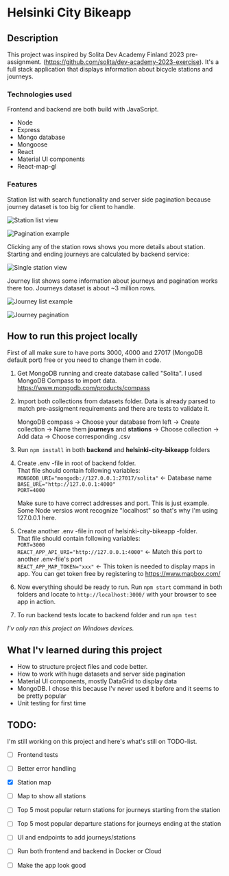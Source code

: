 # Helsinki City Bikeapp

## Description

This project was inspired by Solita Dev Academy Finland 2023 pre-assignment. (https://github.com/solita/dev-academy-2023-exercise). It's a full stack application that displays information about bicycle stations and journeys.

### Technologies used

Frontend and backend are both build with JavaScript.

- Node
- Express
- Mongo database
- Mongoose
- React
- Material UI components
- React-map-gl

### Features

Station list with search functionality and server side pagination because journey dataset is too big for client to handle.

![Station list view](https://i.imgur.com/2vIvS1J.png)

![Pagination example](https://i.imgur.com/1xzxGJS.png)

Clicking any of the station rows shows you more details about station. Starting and ending journeys are calculated by backend service: 

![Single station view](https://i.imgur.com/m7AmEMz.png)

Journey list shows some information about journeys and pagination works there too. Journeys dataset is about ~3 million rows.

![Journey list example](https://i.imgur.com/hgDFWfI.png)

![Journey pagination](https://i.imgur.com/azKeWrY.png)

## How to run this project locally

First of all make sure to have ports 3000, 4000 and 27017 (MongoDB default port) free or you need to change them in code.

1. Get MongoDB running and create database called "Solita". I used MongoDB Compass to import data. https://www.mongodb.com/products/compass

2. Import both collections from datasets folder. Data is already parsed to match pre-assigment requirements and there are tests to validate it.

    MongoDB compass -> Choose your database from left -> Create collection -> Name them **journeys** and **stations** -> Choose collection -> Add data -> Choose corresponding .csv
    
3. Run `npm install` in both **backend** and **helsinki-city-bikeapp** folders

4. Create .env -file in root of backend folder.\
    That file should contain following variables: \
    `MONGODB_URI="mongodb://127.0.0.1:27017/solita"` <- Database name\
    `BASE_URL="http://127.0.0.1:4000"`\
    `PORT=4000`
    
    Make sure to have correct addresses and port. This is just example. Some Node versios wont recognize "localhost" so that's why I'm using 127.0.0.1 here.

5. Create another .env -file in root of helsinki-city-bikeapp -folder.\
    That file should contain following variables: \
    `PORT=3000`\
    `REACT_APP_API_URI="http://127.0.0.1:4000"` <- Match this port to another .env-file's port\
    `REACT_APP_MAP_TOKEN="xxx"` <- This token is needed to display maps in app. You can get token free by registering to https://www.mapbox.com/
6. Now everything should be ready to run. Run `npm start` command in both folders and locate to `http://localhost:3000/` with your browser to see app in action.

7. To run backend tests locate to backend folder and run `npm test`

*I'v only ran this project on Windows devices.*

## What I'v learned during this project

- How to structure project files and code better. 
- How to work with huge datasets and server side pagination
- Material UI components, mostly DataGrid to display data
- MongoDB. I chose this because I'v never used it before and it seems to be pretty popular
- Unit testing for first time

## TODO:

I'm still working on this project and here's what's still on TODO-list.

- [ ] Frontend tests
- [ ] Better error handling
- [x] Station map
- [ ] Map to show all stations
- [ ] Top 5 most popular return stations for journeys starting from the station
- [ ] Top 5 most popular departure stations for journeys ending at the station
- [ ] UI and endpoints to add journeys/stations
- [ ] Run both frontend and backend in Docker or Cloud
- [ ] Make the app look good

    
    